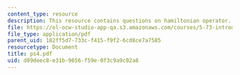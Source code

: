 ```yaml
---
content_type: resource
description: This resource contains questions on hamiltonian operator.
file: https://ol-ocw-studio-app-qa.s3.amazonaws.com/courses/5-73-introductory-quantum-mechanics-i-fall-2005/d89deec8e31b9656f59e0f3c9a9c02a8_ps4.pdf
file_type: application/pdf
parent_uid: 182ff5d7-733c-f415-f9f2-6cd8ce7a7585
resourcetype: Document
title: ps4.pdf
uid: d89deec8-e31b-9656-f59e-0f3c9a9c02a8
---
```

